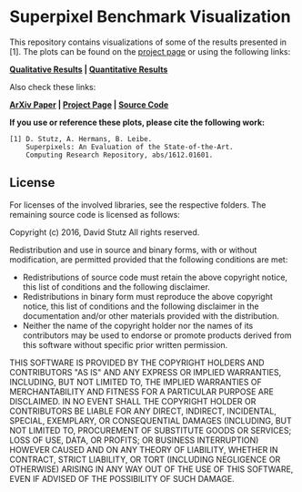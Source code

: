 # Superpixel Benchmark Visualization

This repository contains visualizations of some of the results presented in [1]. The plots can be found on the [project page](http://davidstutz.de/projects/superpixel-benchmark/) or using the following links:

**[Qualitative Results](https://arxiv.org/abs/1612.01601) | 
[Quantitative Results](http://davidstutz.de/projects/superpixel-benchmark/)**

Also check these links:

**[ArXiv Paper](https://arxiv.org/abs/1612.01601) | 
[Project Page](http://davidstutz.de/projects/superpixel-benchmark/) | 
[Source Code](https://github.com/davidstutz/superpixel-benchmark/)**

**If you use or reference these plots, please cite the following work:**

    [1] D. Stutz, A. Hermans, B. Leibe.
        Superpixels: An Evaluation of the State-of-the-Art.
        Computing Research Repository, abs/1612.01601.

## License

For licenses of the involved libraries, see the respective folders. The remaining source code is licensed as follows:

Copyright (c) 2016, David Stutz All rights reserved.

Redistribution and use in source and binary forms, with or without modification, are permitted provided that the following conditions are met:

* Redistributions of source code must retain the above copyright notice, this list of conditions and the following disclaimer.
* Redistributions in binary form must reproduce the above copyright notice, this list of conditions and the following disclaimer in the documentation and/or other materials provided with the distribution.
* Neither the name of the copyright holder nor the names of its contributors may be used to endorse or promote products derived from this software without specific prior written permission.

THIS SOFTWARE IS PROVIDED BY THE COPYRIGHT HOLDERS AND CONTRIBUTORS "AS IS" AND ANY EXPRESS OR IMPLIED WARRANTIES, INCLUDING, BUT NOT LIMITED TO, THE IMPLIED WARRANTIES OF MERCHANTABILITY AND FITNESS FOR A PARTICULAR PURPOSE ARE DISCLAIMED. IN NO EVENT SHALL THE COPYRIGHT HOLDER OR CONTRIBUTORS BE LIABLE FOR ANY DIRECT, INDIRECT, INCIDENTAL, SPECIAL, EXEMPLARY, OR CONSEQUENTIAL DAMAGES (INCLUDING, BUT NOT LIMITED TO, PROCUREMENT OF SUBSTITUTE GOODS OR SERVICES; LOSS OF USE, DATA, OR PROFITS; OR BUSINESS INTERRUPTION) HOWEVER CAUSED AND ON ANY THEORY OF LIABILITY, WHETHER IN CONTRACT, STRICT LIABILITY, OR TORT (INCLUDING NEGLIGENCE OR OTHERWISE) ARISING IN ANY WAY OUT OF THE USE OF THIS SOFTWARE, EVEN IF ADVISED OF THE POSSIBILITY OF SUCH DAMAGE.
